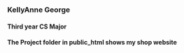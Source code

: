 ### KellyAnne George
#### Third year CS Major
#### The Project folder in public_html shows my shop website 
